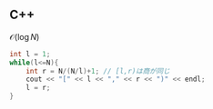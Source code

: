 ## C++
$\mathcal{O}(\log N)$
```c++
int l = 1;
while(l<=N){
    int r = N/(N/l)+1; // [l,r)は商が同じ
    cout << "[" << l << "," << r << ")" << endl;
    l = r;
}
```
